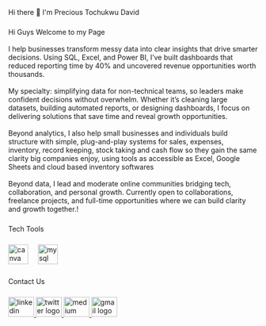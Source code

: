 <p align="left">Hi there 👋 I'm Precious Tochukwu David</p>

###

<p align="left">Hi Guys Welcome to my Page<br><br>I help businesses transform messy data into clear insights that drive smarter decisions. Using SQL, Excel, and Power BI, I’ve built dashboards that reduced reporting time by 40% and uncovered revenue opportunities worth thousands.<br><br>My specialty: simplifying data for non-technical teams, so leaders make confident decisions without overwhelm. Whether it’s cleaning large datasets, building automated reports, or designing dashboards, I focus on delivering solutions that save time and reveal growth opportunities.<br><br>Beyond analytics, I also help small businesses and individuals build structure with simple, plug-and-play systems for sales, expenses, inventory, record keeping, stock taking and cash flow so they gain the same clarity big companies enjoy, using tools as accessible as Excel, Google Sheets and cloud based inventory softwares<br><br>Beyond data, I lead and moderate online communities bridging tech, collaboration, and personal growth. Currently open to collaborations, freelance projects, and full-time opportunities where we can build clarity and growth together.!</p>

###

<p align="left">Tech Tools</p>

###

<div align="left">
  <img src="https://cdn.jsdelivr.net/gh/devicons/devicon/icons/canva/canva-original.svg" height="40" alt="canva logo"  />
  <img width="12" />
  <img src="https://cdn.jsdelivr.net/gh/devicons/devicon/icons/mysql/mysql-original.svg" height="40" alt="mysql logo"  />
</div>

###

<p align="left">Contact Us</p>

###

<div align="left">
  <a href="www.linkedin.com/in/precious-tochukwu-david" target="_blank">
    <img src="https://raw.githubusercontent.com/maurodesouza/profile-readme-generator/master/src/assets/icons/social/linkedin/default.svg" width="52" height="40" alt="linkedin logo"  />
  </a>
  <a href="https://x.com/DavidPreciousT?t=W-HBNru6nya8KJojeY3UAQ&s=09" target="_blank">
    <img src="https://raw.githubusercontent.com/maurodesouza/profile-readme-generator/master/src/assets/icons/social/twitter/default.svg" width="52" height="40" alt="twitter logo"  />
  </a>
  <a href="https://medium.com/@davidprecious7005" target="_blank">
    <img src="https://raw.githubusercontent.com/maurodesouza/profile-readme-generator/master/src/assets/icons/social/medium/default.svg" width="52" height="40" alt="medium logo"  />
  </a>
  <a href="davidprecious7005@gmail.com" target="_blank">
    <img src="https://raw.githubusercontent.com/maurodesouza/profile-readme-generator/master/src/assets/icons/social/gmail/default.svg" width="52" height="40" alt="gmail logo"  />
  </a>
</div>

###
